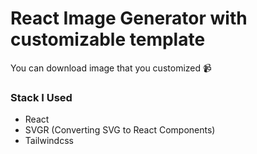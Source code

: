 # React Image Generator with customizable template

You can download image that you customized 📹

### Stack I Used

- React
- SVGR (Converting SVG to React Components)
- Tailwindcss
